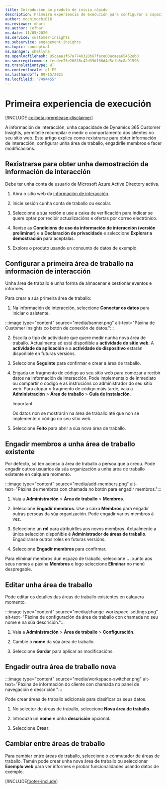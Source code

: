 ```yaml
---
title: Introdución ao produto de inicio rápido
description: Primeira experiencia de execución para configurar a capacidade de información de interacción.
author: mochimochi016
ms.reviewer: mhart
ms.author: jefhar
ms.date: 11/05/2020
ms.service: customer-insights
ms.subservice: engagement-insights
ms.topic: conceptual
ms.manager: shellyha
ms.openlocfilehash: 95caaa1f67a7740328b67face00acaea65452eb0
ms.sourcegitcommit: fecdee73e26816c42d39d160d4d5cfb6c8a91596
ms.translationtype: HT
ms.contentlocale: gl-ES
ms.lasthandoff: 09/15/2021
ms.locfileid: "7494455"
---
```

# <a name="first-run-experience"></a>Primeira experiencia de execución

[!INCLUDE [cc-beta-prerelease-disclaimer](includes/cc-beta-prerelease-disclaimer.md)]

A información de interacción, unha capacidade de Dynamics 365 Customer Insights, permítelle recompilar e medir o comportamento dos clientes no seu sitio web. Este artigo explica como rexistrarse para obter información de interacción, configurar unha área de traballo, engadirlle membros e facer modificacións.

## <a name="sign-up-for-a-demo-of-engagement-insights"></a>Rexistrarse para obter unha demostración da información de interacción

Debe ter unha conta de usuario de Microsoft Azure Active Directory activa. 

1. Abra o sitio web da [información de interacción](https://home.ci.ai.dynamics.com/app/engagement-insights). 

1. Inicie sesión cunha conta de traballo ou escolar.

1. Seleccione a súa rexión e use a caixa de verificación para indicar se quere optar por recibir actualizacións e ofertas por correo electrónico.

1. Revise as **Condicións de uso da información de interacción (versión preliminar)** e a **Declaración de privacidade** e seleccione **Explorar a demostración** para aceptalas.

1. Explore o produto usando un conxunto de datos de exemplo. 

## <a name="set-up-your-first-workspace-in-engagement-insights"></a>Configurar a primeira área de traballo na información de interacción

Unha área de traballo é unha forma de almacenar e xestionar eventos e informes.

Para crear a súa primeira área de traballo:

1. Na información de interacción, seleccione **Conectar os datos** para iniciar o asistente. 

:::image type="content" source="media/banner.png" alt-text="Páxina de Customer Insights co botón de conexión de datos.":::

2. Escolla o tipo de actividade que quere medir nunha nova área de traballo. Actualmente só está dispoñible a **actividade do sitio web**. A **actividade da aplicación** e a **actividade do dispositivo** estarán dispoñible en futuras versións.

1. Seleccione **Seguinte** para confirmar e crear a área de traballo.

1. Engada un fragmento de código ao seu sitio web para comezar a recibir datos na información de interacción. Pode implementalo de inmediato ou compartir o código e as instrucións co administrador do seu sitio web. Para atopar o fragmento de código máis tarde, vaia a **Administración** > **Área de traballo** > **Guía de instalación**.

   > [!IMPORTANT]
   > Os datos non se mostrarán na área de traballo até que non se implemente o código no seu sitio web.

1. Seleccione **Feito** para abrir a súa nova área de traballo. 

## <a name="add-members-to-an-existing-workspace"></a>Engadir membros a unha área de traballo existente

Por defecto, só ten acceso á área de traballo a persoa que a creou. Pode engadir outros usuarios da súa organización a unha área de traballo existente en calquera momento.

:::image type="content" source="media/add-members.png" alt-text="Páxina de membros con chamada no botón para engadir membros.":::

1. Vaia a **Administración** > **Área de traballo** > **Membros**.

2. Seleccione **Engadir membros**. Use a caixa **Membros** para engadir outras persoas da súa organización. Pode engadir varios membros á vez.

3. Seleccione un **rol** para atribuírlles aos novos membros. Actualmente a única selección dispoñible é **Administrador de áreas de traballo**. Engadiranse outros roles en futuras versións.

4. Seleccione **Engadir membros** para confirmar.

Para eliminar membros dun espazo de traballo, seleccione **...** xunto aos seus nomes a páxina **Membros** e logo seleccione **Eliminar** no menú despregable.

## <a name="edit-a-workspace"></a>Editar unha área de traballo

Pode editar os detalles das áreas de traballo existentes en calquera momento.

:::image type="content" source="media/change-workspace-settings.png" alt-text="Páxina de configuración da área de traballo con chamada no seu nome e na súa descrición.":::

1. Vaia a **Administración** > **Área de traballo** > **Configuración**.

1. Cambie o **nome** da súa área de traballo.

1. Seleccione **Gardar** para aplicar as modificacións.

## <a name="add-another-new-workspace"></a>Engadir outra área de traballo nova

:::image type="content" source="media/workspace-switcher.png" alt-text="Páxina de información do cliente con chamada no panel de navegación e descrición.":::

Pode crear áreas de traballo adicionais para clasificar os seus datos.

1. No selector de áreas de traballo, seleccione **Nova área de traballo**.

1. Introduza un **nome** e unha **descrición** opcional.

1. Seleccione **Crear**.

## <a name="switch-between-workspaces"></a>Cambiar entre áreas de traballo

Para cambiar entre áreas de traballo, seleccione o conmutador de áreas de traballo. Tamén pode crear unha nova área de traballo ou seleccionar **Exemplo web** para ver informes e probar funcionalidades usando datos de exemplo. 



[!INCLUDE[footer-include](../includes/footer-banner.md)]